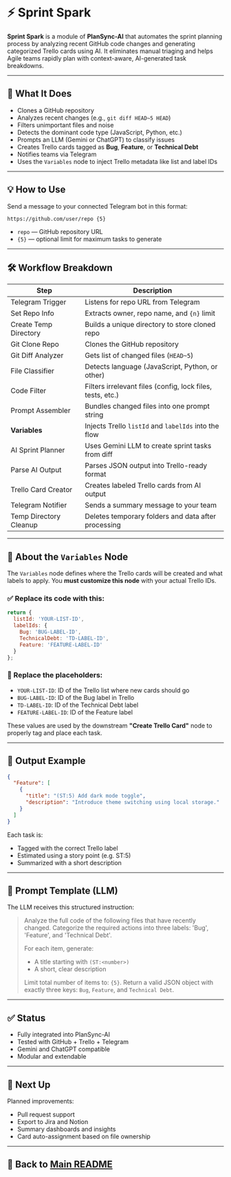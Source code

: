 # ⚡ Sprint Spark

**Sprint Spark** is a module of **PlanSync-AI** that automates the sprint planning process by analyzing recent GitHub code changes and generating categorized Trello cards using AI. It eliminates manual triaging and helps Agile teams rapidly plan with context-aware, AI-generated task breakdowns.

---

## 🧠 What It Does

* Clones a GitHub repository
* Analyzes recent changes (e.g., `git diff HEAD~5 HEAD`)
* Filters unimportant files and noise
* Detects the dominant code type (JavaScript, Python, etc.)
* Prompts an LLM (Gemini or ChatGPT) to classify issues
* Creates Trello cards tagged as **Bug**, **Feature**, or **Technical Debt**
* Notifies teams via Telegram
* Uses the `Variables` node to inject Trello metadata like list and label IDs

---

## 💡 How to Use

Send a message to your connected Telegram bot in this format:

```
https://github.com/user/repo {5}
```

* `repo` — GitHub repository URL
* `{5}` — optional limit for maximum tasks to generate

---

## 🛠 Workflow Breakdown

| Step                   | Description                                                |
| ---------------------- | ---------------------------------------------------------- |
| Telegram Trigger       | Listens for repo URL from Telegram                         |
| Set Repo Info          | Extracts owner, repo name, and `{n}` limit                 |
| Create Temp Directory  | Builds a unique directory to store cloned repo             |
| Git Clone Repo         | Clones the GitHub repository                               |
| Git Diff Analyzer      | Gets list of changed files (`HEAD~5`)                      |
| File Classifier        | Detects language (JavaScript, Python, or other)            |
| Code Filter            | Filters irrelevant files (config, lock files, tests, etc.) |
| Prompt Assembler       | Bundles changed files into one prompt string               |
| **Variables**          | Injects Trello `listId` and `labelIds` into the flow       |
| AI Sprint Planner      | Uses Gemini LLM to create sprint tasks from diff           |
| Parse AI Output        | Parses JSON output into Trello-ready format                |
| Trello Card Creator    | Creates labeled Trello cards from AI output                |
| Telegram Notifier      | Sends a summary message to your team                       |
| Temp Directory Cleanup | Deletes temporary folders and data after processing        |

---

## 📌 About the `Variables` Node

The `Variables` node defines where the Trello cards will be created and what labels to apply. You **must customize this node** with your actual Trello IDs.

### ✅ Replace its code with this:

```js
return {
  listId: 'YOUR-LIST-ID',
  labelIds: {
    Bug: 'BUG-LABEL-ID',
    TechnicalDebt: 'TD-LABEL-ID',
    Feature: 'FEATURE-LABEL-ID'
  }
};
```

### 🔁 Replace the placeholders:

* `YOUR-LIST-ID`: ID of the Trello list where new cards should go
* `BUG-LABEL-ID`: ID of the Bug label in Trello
* `TD-LABEL-ID`: ID of the Technical Debt label
* `FEATURE-LABEL-ID`: ID of the Feature label

These values are used by the downstream **"Create Trello Card"** node to properly tag and place each task.

---

## 🧾 Output Example

```json
{
  "Feature": [
    {
      "title": "(ST:5) Add dark mode toggle",
      "description": "Introduce theme switching using local storage."
    }
  ]
}
```

Each task is:

* Tagged with the correct Trello label
* Estimated using a story point (e.g. ST:5)
* Summarized with a short description

---

## 🤖 Prompt Template (LLM)

The LLM receives this structured instruction:

> Analyze the full code of the following files that have recently changed. Categorize the required actions into three labels: 'Bug', 'Feature', and 'Technical Debt'.
>
> For each item, generate:
>
> * A title starting with `(ST:<number>)`
> * A short, clear description
>
> Limit total number of items to: `{5}`.
> Return a valid JSON object with exactly three keys: `Bug`, `Feature`, and `Technical Debt`.

---

## ✅ Status

* Fully integrated into PlanSync-AI
* Tested with GitHub + Trello + Telegram
* Gemini and ChatGPT compatible
* Modular and extendable

---

## 🧭 Next Up

Planned improvements:

* Pull request support
* Export to Jira and Notion
* Summary dashboards and insights
* Card auto-assignment based on file ownership

---

## 🔗 Back to [Main README](../README.md)

